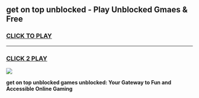 
## get on top unblocked - Play Unblocked Gmaes & Free
<h3>
<a href="https://news.freeplayer.one?title=get_on_top_unblocked&ref=16F">CLICK TO PLAY</a></h3>
<hr>

<h3>
<a href="https://news.freeplayer.one?title=get_on_top_unblocked&ref=16F">CLICK 2 PLAY</a>
  
</h3>

<a href="https://news.freeplayer.one?title=get_on_top_unblocked&ref=16F/"><img src="https://clearcache.store/games.png"></a>


**get on top unblocked games unblocked: Your Gateway to Fun and Accessible Online Gaming**
